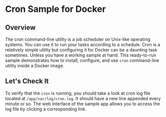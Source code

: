 # Cron Sample for Docker

## Overview

The cron command-line utility is a job scheduler on Unix-like operating systems.
You can use it to run your tasks according to a schedule.
Cron is a relatively simple utility but configuring it for Docker can be a daunting task sometimes.
Unless you have a working sample at hand. This ready-to-run sample demonstrates how to install, configure, and use `cron` command-line utility inside a Docker image.

## Let's Check It

To verify that the `cron` is running, you should take a look at cron log file located at `/app/var/log/cron.log`.
It should have a new line appended every minute or so.
The web interface of the sample app allows you to access the log file by clicking a corresponding link.
